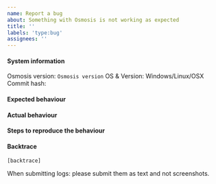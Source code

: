 ```yaml
---
name: Report a bug
about: Something with Osmosis is not working as expected
title: ''
labels: 'type:bug'
assignees: ''
---
```


#### System information

Osmosis version: `Osmosis version`
OS & Version: Windows/Linux/OSX
Commit hash: 

#### Expected behaviour


#### Actual behaviour


#### Steps to reproduce the behaviour


#### Backtrace

````
[backtrace]
````

When submitting logs: please submit them as text and not screenshots.
